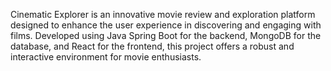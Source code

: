 Cinematic Explorer is an innovative movie review and exploration platform designed to enhance the user experience in discovering and engaging with films. Developed using Java Spring Boot for the backend, MongoDB for the database, and React for the frontend, this project offers a robust and interactive environment for movie enthusiasts.
